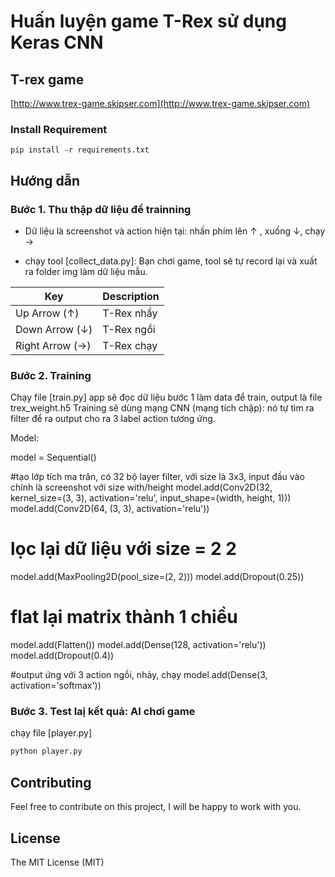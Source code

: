 # Huấn luyện game T-Rex sử dụng Keras CNN

## T-rex game
[http://www.trex-game.skipser.com](http://www.trex-game.skipser.com)


### Install Requirement
```
pip install -r requirements.txt
```

## Hướng dẫn

### Bước 1. Thu thập dữ liệu để trainning
- Dữ liệu là screenshot và action hiện tại: nhấn phím lên ↑ , xuống ↓, chạy →

- chạy tool [collect_data.py]: Bạn chơi game, tool sẽ tự record lại và xuất ra folder img làm dữ liệu mẫu.

| Key              | Description                 |
| ---------------- | --------------------------- |
| Up Arrow (↑)     | T-Rex nhẩy                  |
| Down Arrow (↓)   | T-Rex ngồi                |
| Right Arrow (→)  | T-Rex chạy            |


### Bước 2. Training

Chạy file [train.py]
app sẽ đọc dữ liệu bước 1 làm data để train, output là file trex_weight.h5
Training sẽ dùng mạng CNN (mạng tích chập): nó tự tìm ra filter để ra output cho ra 3 label action tương ứng.

Model: 

model = Sequential()

#tạo lớp tích ma trân, có 32 bộ layer filter, với size là 3x3, input đầu vào chính là screenshot với size with/height
model.add(Conv2D(32, kernel_size=(3, 3),
                 activation='relu',
                 input_shape=(width, height, 1)))
model.add(Conv2D(64, (3, 3), activation='relu'))

# lọc lại dữ liệu với size = 2 2
model.add(MaxPooling2D(pool_size=(2, 2)))
model.add(Dropout(0.25))

# flat lại matrix thành 1 chiều
model.add(Flatten())
model.add(Dense(128, activation='relu'))
model.add(Dropout(0.4))

#output ứng với 3 action ngồi, nhảy, chạy
model.add(Dense(3, activation='softmax'))

### Bước 3. Test laị kết quả: AI chơi game

chạy file [player.py]

```bash
python player.py
```

## Contributing
Feel free to contribute on this project, I will be happy to work with you.

## License
The MIT License (MIT)
